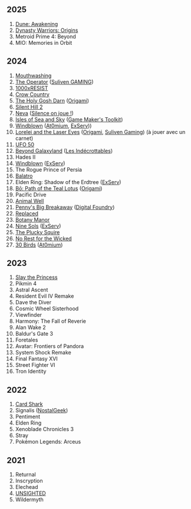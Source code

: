 ## 2025

1. [Dune: Awakening](https://store.steampowered.com/app/1172710/Dune_Awakening/)
1. [Dynasty Warriors: Origins](https://en.wikipedia.org/wiki/Dynasty_Warriors:_Origins)
1. Metroid Prime 4: Beyond
1. MIO: Memories in Orbit

## 2024

1. [Mouthwashing](https://en.wikipedia.org/wiki/Mouthwashing_(video_game))
1. [The Operator](https://store.steampowered.com/app/1771980/The_Operator/) ([Suliven GAMING](https://www.youtube.com/live/Z8wxMxM0fBY?si=bGFklJfGjNM1qMCs&t=4539))
1. [1000xRESIST](https://store.steampowered.com/app/1675830/1000xRESIST/)
1. [Crow Country](https://store.steampowered.com/app/1996010/Crow_Country/)
1. [The Holy Gosh Darn](https://store.steampowered.com/app/1466230/The_Holy_Gosh_Darn/) ([Origami](https://www.youtube.com/watch?v=ugX5Xy0kAV0&t=859s))
1. [Silent Hill 2](https://en.wikipedia.org/wiki/Silent_Hill_2_(2024_video_game))
1. [Neva](https://store.steampowered.com/app/2420660/Neva/) ([Silence on joue !](https://open.spotify.com/episode/4eY4JKja2Y3GOIVl0LZGIf?si=16Awnj6lQTuXfcjhCL_P0Q&t=1691&pi=AYBUgfyeQBm0Q))
1. [Isles of Sea and Sky](https://store.steampowered.com/app/1233070/Isles_of_Sea_and_Sky/) ([Game Maker's Toolkit](https://youtu.be/VD9TX9qGQOo))
1. [Windblown](https://store.steampowered.com/app/1911610/Windblown/) ([At0mium](https://youtu.be/HfLUnWXRmig), [ExServ](https://www.youtube.com/watch?v=0-L3Eg6ukFE)))
1. [Lorelei and the Laser Eyes](https://store.steampowered.com/app/2008920/Lorelei_and_the_Laser_Eyes/) ([Origami](https://youtu.be/rDus14qFMSA?t=4727), [Suliven Gaming](https://www.youtube.com/live/LAi4mvWGGZg?t=4987)) (à jouer avec un carnet)
1. [UFO 50](https://store.steampowered.com/app/1147860/UFO_50/)
1. [Beyond Galaxyland](https://store.steampowered.com/app/1543710/Beyond_Galaxyland/) ([Les Indécrottables](https://www.youtube.com/live/RMACHv3ROwU?si=trNr-bnoIL52iRQX&t=6682))
1. Hades II
1. [Windblown](https://store.steampowered.com/app/1911610/Windblown/) ([ExServ](https://youtu.be/0-L3Eg6ukFE))
1. The Rogue Prince of Persia
1. [Balatro](https://store.steampowered.com/app/2379780/Balatro/)
1. Elden Ring: Shadow of the Erdtree ([ExServ](https://www.youtube.com/watch?v=EUTmBVs6lmU))
1. [Bō: Path of the Teal Lotus](https://store.steampowered.com/app/1614440/B_Path_of_the_Teal_Lotus/) ([Origami](https://www.youtube.com/watch?v=Oa_jXKhVHL4))
1. Pacific Drive
1. [Animal Well](https://store.steampowered.com/app/813230/ANIMAL_WELL/)
1. [Penny's Big Breakaway](https://store.steampowered.com/app/1955230/Pennys_Big_Breakaway/) ([Digital Foundry](https://www.youtube.com/watch?v=qdNPlk121lk))
1. [Replaced](https://store.steampowered.com/app/1663850/REPLACED/)
1. [Botany Manor](https://store.steampowered.com/app/1425350/Botany_Manor/)
1. [Nine Sols](https://en.wikipedia.org/wiki/Nine_Sols) ([ExServ](https://youtu.be/1UysLhMsSTc))
1. [The Plucky Squire](https://en.wikipedia.org/wiki/The_Plucky_Squire)
1. [No Rest for the Wicked](https://en.wikipedia.org/wiki/No_Rest_for_the_Wicked_(video_game))
1. [30 Birds](https://store.steampowered.com/app/1708770/30_Birds/) ([At0mium](https://youtu.be/0Q6dDfh8o8o?))

## 2023

1. [Slay the Princess](https://store.steampowered.com/app/1989270/Slay_the_Princess__The_Pristine_Cut/)
1. Pikmin 4
1. Astral Ascent
1. Resident Evil IV Remake
1. Dave the Diver
1. Cosmic Wheel Sisterhood
1. Viewfinder
1. Harmony: The Fall of Reverie
1. Alan Wake 2
1. Baldur's Gate 3
1. Foretales
1. Avatar: Frontiers of Pandora
1. System Shock Remake
1. Final Fantasy XVI
1. Street Fighter VI
1. Tron Identity

## 2022

1. [Card Shark](https://store.steampowered.com/app/1371720/Card_Shark/)
1. Signalis ([NostalGeek](https://youtu.be/L02GgKKw18E?si=nbLAOVIpXwKQQRzj))
1. Pentiment
1. Elden Ring
1. Xenoblade Chronicles 3
1. Stray
1. Pokémon Legends: Arceus

## 2021

1. Returnal
1. Inscryption
1. Elechead
1. [UNSIGHTED](https://store.steampowered.com/app/1062110/UNSIGHTED/)
1. Wildermyth
